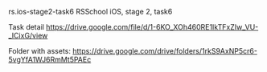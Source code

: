 rs.ios-stage2-task6
RSSchool iOS, stage 2, task6

Task detail https://drive.google.com/file/d/1-6KO_XOh460RE1IkTFxZIw_VU-_ICixG/view

Folder with assets: https://drive.google.com/drive/folders/1rkS9AxNP5cr6-5vgYfA1WJ6RmMt5PAEc
